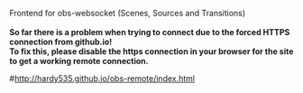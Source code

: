 Frontend for obs-websocket (Scenes, Sources and Transitions)<br/><br/>
<b>So far there is a problem when trying to connect due to the forced HTTPS connection from github.io!</b><br/>
<b>To fix this, please disable the https connection in your browser for the site to get a working remote connection.</b>

#http://hardy535.github.io/obs-remote/index.html
